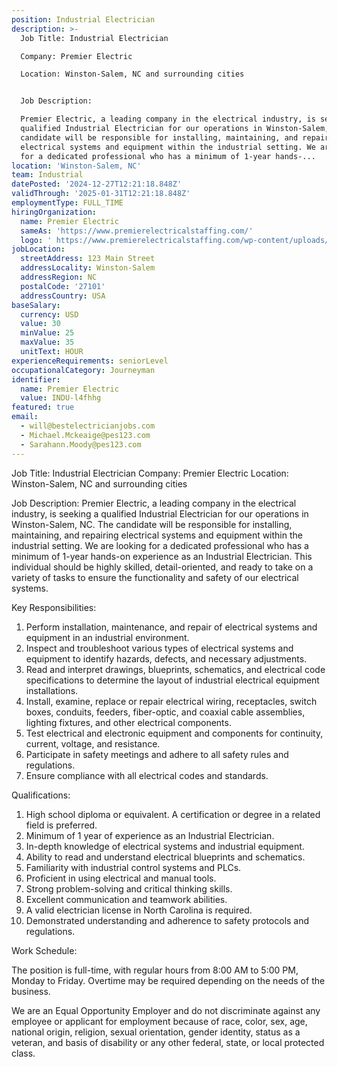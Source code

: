 ```yaml
---
position: Industrial Electrician
description: >-
  Job Title: Industrial Electrician 

  Company: Premier Electric

  Location: Winston-Salem, NC and surrounding cities


  Job Description:

  Premier Electric, a leading company in the electrical industry, is seeking a
  qualified Industrial Electrician for our operations in Winston-Salem, NC. The
  candidate will be responsible for installing, maintaining, and repairing
  electrical systems and equipment within the industrial setting. We are looking
  for a dedicated professional who has a minimum of 1-year hands-...
location: 'Winston-Salem, NC'
team: Industrial
datePosted: '2024-12-27T12:21:18.848Z'
validThrough: '2025-01-31T12:21:18.848Z'
employmentType: FULL_TIME
hiringOrganization:
  name: Premier Electric
  sameAs: 'https://www.premierelectricalstaffing.com/'
  logo: ' https://www.premierelectricalstaffing.com/wp-content/uploads/2020/05/Premier-Electrical-Staffing-logo.png'
jobLocation:
  streetAddress: 123 Main Street
  addressLocality: Winston-Salem
  addressRegion: NC
  postalCode: '27101'
  addressCountry: USA
baseSalary:
  currency: USD
  value: 30
  minValue: 25
  maxValue: 35
  unitText: HOUR
experienceRequirements: seniorLevel
occupationalCategory: Journeyman
identifier:
  name: Premier Electric
  value: INDU-l4fhhg
featured: true
email:
  - will@bestelectricianjobs.com
  - Michael.Mckeaige@pes123.com
  - Sarahann.Moody@pes123.com
---
```




Job Title: Industrial Electrician 
Company: Premier Electric
Location: Winston-Salem, NC and surrounding cities

Job Description:
Premier Electric, a leading company in the electrical industry, is seeking a qualified Industrial Electrician for our operations in Winston-Salem, NC. The candidate will be responsible for installing, maintaining, and repairing electrical systems and equipment within the industrial setting. We are looking for a dedicated professional who has a minimum of 1-year hands-on experience as an Industrial Electrician. This individual should be highly skilled, detail-oriented, and ready to take on a variety of tasks to ensure the functionality and safety of our electrical systems.

Key Responsibilities:

1. Perform installation, maintenance, and repair of electrical systems and equipment in an industrial environment.
2. Inspect and troubleshoot various types of electrical systems and equipment to identify hazards, defects, and necessary adjustments.
3. Read and interpret drawings, blueprints, schematics, and electrical code specifications to determine the layout of industrial electrical equipment installations.
4. Install, examine, replace or repair electrical wiring, receptacles, switch boxes, conduits, feeders, fiber-optic, and coaxial cable assemblies, lighting fixtures, and other electrical components.
5. Test electrical and electronic equipment and components for continuity, current, voltage, and resistance.
6. Participate in safety meetings and adhere to all safety rules and regulations.
7. Ensure compliance with all electrical codes and standards.

Qualifications:

1. High school diploma or equivalent. A certification or degree in a related field is preferred.
2. Minimum of 1 year of experience as an Industrial Electrician.
3. In-depth knowledge of electrical systems and industrial equipment.
4. Ability to read and understand electrical blueprints and schematics.
5. Familiarity with industrial control systems and PLCs.
6. Proficient in using electrical and manual tools.
7. Strong problem-solving and critical thinking skills.
8. Excellent communication and teamwork abilities.
9. A valid electrician license in North Carolina is required.
10. Demonstrated understanding and adherence to safety protocols and regulations.

Work Schedule:

The position is full-time, with regular hours from 8:00 AM to 5:00 PM, Monday to Friday. Overtime may be required depending on the needs of the business.

We are an Equal Opportunity Employer and do not discriminate against any employee or applicant for employment because of race, color, sex, age, national origin, religion, sexual orientation, gender identity, status as a veteran, and basis of disability or any other federal, state, or local protected class.
